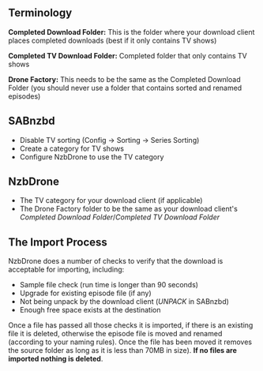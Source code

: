 ## Terminology
**Completed Download Folder:**  This is the folder where your download client places completed downloads (best if it only contains TV shows)

**Completed TV Download Folder:** Completed folder that only contains TV shows

**Drone Factory:** This needs to be the same as the Completed Download Folder (you should never use a folder that contains sorted and renamed episodes)

## SABnzbd
- Disable TV sorting (Config -> Sorting -> Series Sorting)
- Create a category for TV shows
- Configure NzbDrone to use the TV category

## NzbDrone
- The TV category for your download client (if applicable)
- The Drone Factory folder to be the same as your download client's *Completed Download Folder*/*Completed TV Download Folder*

## The Import Process ##
NzbDrone does a number of checks to verify that the download is acceptable for importing, including:
- Sample file check (run time is longer than 90 seconds)
- Upgrade for existing episode file (if any)
- Not being unpack by the download client (_UNPACK_ in SABnzbd)
- Enough free space exists at the destination

Once a file has passed all those checks it is imported,  if there is an existing file it is deleted, otherwise the episode file is moved and renamed (according to your naming rules). Once the file has been moved it removes the source folder as long as it is less than 70MB in size). **If no files are imported nothing is deleted**.